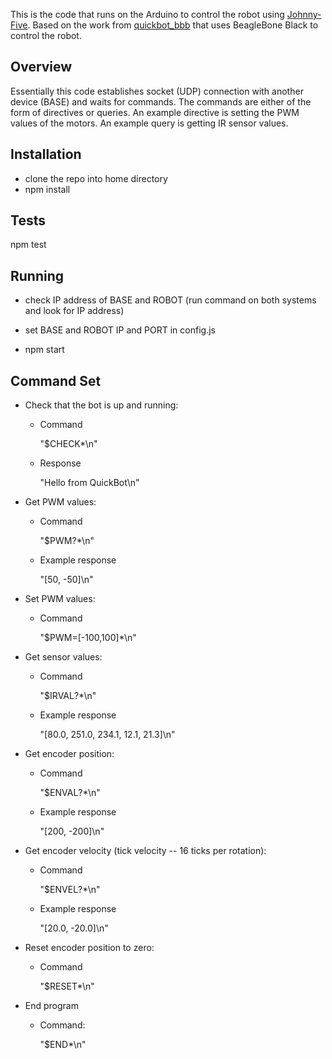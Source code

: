 
This is the code that runs on the Arduino to control the robot using [Johnny-Five](https://github.com/rwaldron/johnny-five). Based on the work from [quickbot_bbb](https://github.com/o-botics/quickbot_bbb) that uses BeagleBone Black to control the robot.

## Overview
Essentially this code establishes socket (UDP) connection with another device
(BASE) and waits for commands. The commands are either of the form of
directives or queries. An example directive is setting the PWM values of the
motors. An example query is getting IR sensor values.

## Installation
- clone the repo into home directory
- npm install

## Tests
npm test

## Running
- check IP address of BASE and ROBOT (run command on both systems and look for IP
address)

- set BASE and ROBOT IP and PORT in config.js

- npm start

## Command Set

* Check that the bot is up and running:
  * Command

    "$CHECK*\n"

  * Response

    "Hello from QuickBot\n"


* Get PWM values:
  * Command

    "$PWM?*\n"

  * Example response

    "[50, -50]\n"


* Set PWM values:
  * Command

    "$PWM=[-100,100]*\n"


* Get sensor values:
  * Command

    "$IRVAL?*\n"

  * Example response

    "[80.0, 251.0, 234.1, 12.1, 21.3]\n"

* Get encoder position:
  * Command

    "$ENVAL?*\n"

  * Example response

    "[200, -200]\n"


* Get encoder velocity (tick velocity -- 16 ticks per rotation):
  * Command

    "$ENVEL?*\n"

  * Example response

    "[20.0, -20.0]\n"


* Reset encoder position to zero:
  * Command

    "$RESET*\n"


* End program
  * Command:

    "$END*\n"


